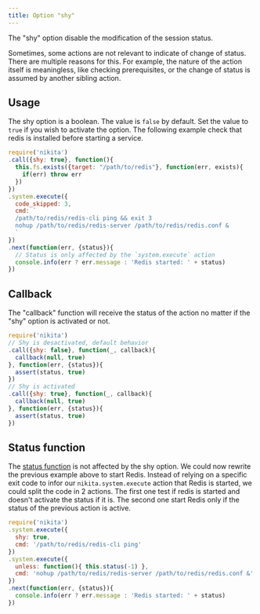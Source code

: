 ```yaml
---
title: Option "shy"
---
```


The "shy" option disable the modification of the session status.

Sometimes, some actions are not relevant to indicate of change of status. There are multiple reasons for this. For example, the nature of the action itself is meaningless, like checking prerequisites, or the change of status is assumed by another sibling action.

## Usage

The shy option is a boolean. The value is `false` by default. Set the value to `true` if you wish to activate the option. The following example check that redis is installed before starting a service.

```js
require('nikita')
.call({shy: true}, function(){
  this.fs.exists({target: "/path/to/redis"}, function(err, exists){
    if(err) throw err
  })
})
.system.execute({
  code_skipped: 3,
  cmd: `
  /path/to/redis/redis-cli ping && exit 3
  nohup /path/to/redis/redis-server /path/to/redis/redis.conf &
  `
})
.next(function(err, {status}){
  // Status is only affected by the `system.execute` action
  console.info(err ? err.message : 'Redis started: ' + status)
})
```

## Callback

The "callback" function will receive the status of the action no matter if the "shy" option is activated or not.

```js
require('nikita')
// Shy is desactivated, default behavior
.call({shy: false}, function(_, callback){
  callback(null, true)
}, function(err, {status}){
  assert(status, true)
})
// Shy is activated
.call({shy: true}, function(_, callback){
  callback(null, true)
}, function(err, {status}){
  assert(status, true)
})
```

## Status function

The [status function](/usages/status) is not affected by the shy option. We could now rewrite the previous example above to start Redis. Instead of relying on a specific exit code to infor our `nikita.system.execute` action that Redis is started, we could split the code in 2 actions. The first one test if redis is started and doesn't activate the status if it is. The second one start Redis only if the status of the previous action is active.

```js
require('nikita')
.system.execute({
  shy: true,
  cmd: '/path/to/redis/redis-cli ping'
})
.system.execute({
  unless: function(){ this.status(-1) },
  cmd: 'nohup /path/to/redis/redis-server /path/to/redis/redis.conf &'
})
.next(function(err, {status}){
  console.info(err ? err.message : 'Redis started: ' + status)
})
```
